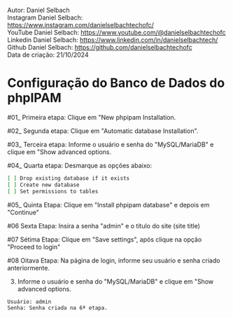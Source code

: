 Autor: Daniel Selbach<br>
Instagram Daniel Selbach: https://www.instagram.com/danielselbachtechofc/<br>
YouTube Daniel Selbach: https://www.youtube.com/@danielselbachtechofc<br>
Linkedin Daniel Selbach: https://www.linkedin.com/in/danielselbachtech/<br>
Github Daniel Selbach: https://github.com/danielselbachtechofc<br>
Data de criação: 21/10/2024

# Configuração do Banco de Dados do phpIPAM

#01_ Primeira etapa: Clique em "New phpipam Installation.<br>

#02_ Segunda etapa: Clique em "Automatic database Installation".<br>

#03_ Terceira etapa: Informe o usuário e senha do "MySQL/MariaDB" e clique em "Show advanced options.<br>

#04_ Quarta etapa:  Desmarque as opções abaixo:<br>
```bash
[ ] Drop existing database if it exists
[ ] Create new database
[ ] Set permissions to tables
```

#05_ Quinta Etapa: Clique em "Install phpipam database" e depois em "Continue"<br>

#06 Sexta Etapa: Insira a senha "admin" e o título do site (site title)<br>

#07 Sétima Etapa: Clique em "Save settings", após clique na opção "Proceed to login"<br>

#08 Oitava Etapa: Na página de login, informe seu usuário e senha criado anteriormente.<br>

3. Informe o usuário e senha do "MySQL/MariaDB" e clique em "Show advanced options.
```bash
Usuário: admin
Senha: Senha criada na 6ª etapa.
```
